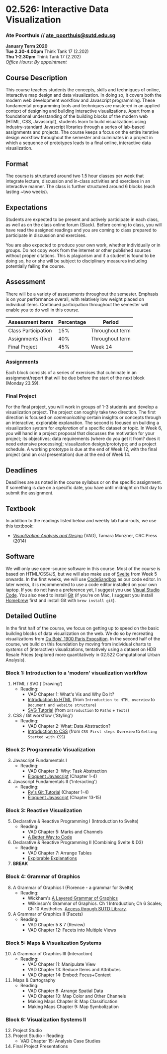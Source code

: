 # 02.526: Interactive Data Visualization
### Ate Poorthuis // ate_poorthuis@sutd.edu.sg  
  
**January Term 2020**  
**Tue 2.30-4.00pm** Think Tank 17 (2.202)  
**Thu 1-2.30pm** Think Tank 17 (2.202)  
*Office Hours: By appointment*

## Course Description
This course teaches students the concepts, skills and techniques of online, interactive map design and data visualization. In doing so, it covers both the modern web development workflow and Javascript programming. These fundamental programming tools and techniques are mastered in an applied context of designing and building interactive visualizations. Apart from a foundational understanding of the building blocks of the modern web (HTML, CSS, Javascript), students learn to build visualizations using industry-standard Javascript libraries through a series of lab-based assignments and projects. The course keeps a focus on the entire iterative design workflow throughout the semester and culminates in a project in which a sequence of prototypes leads to a final online, interactive data visualization.

## Format
The course is structured around two 1.5 hour classes per week that integrate lecture, discussion and in-class activities and exercises in an interactive manner. The class is further structured around 6 blocks (each lasting ~two weeks).

## Expectations
Students are expected to be present and actively participate in each class, as well as on the class online forum (Slack). Before coming to class, you will have read the assigned readings and you are coming to class prepared to participate in discussion and exercises. 

You are also expected to produce your own work, whether individually or in groups. Do not copy work from the internet or other published sources without proper citations. This is plagiarism and if a student is found to be doing so, he or she will be subject to disciplinary measures including potentially failing the course.

## Assessment
There will be a variety of assessments throughout the semester. Emphasis is on your performance overall, with relatively low weight placed on individual items. Continued participation throughout the semester will enable you to do well in this course.

| Assessment Items                          | Percentage | Period          |
|-------------------------------------------|------------|-----------------|
| Class Participation                       | 15%        | Throughout term |
| Assignments (five)                        | 40%        | Throughout term |
| Final Project                             | 45%        | Week 14         |

### Assignments
Each block consists of a series of exercises that culminate in an assignment/report that will be due before the start of the next block (Monday 23.59).

### Final Project
For the final project, you will work in groups of 1-3 students and develop a visualization project. The project can roughly take two direction. The first direction is focused on *communicating* certain insights or concepts through an interactive, explorable explanation. The second is focused on building a visualization system for *exploration* of a specific dataset or topic. In Week 6, you will hand in a project proposal that discusses the motivation for your project; its objectives; data requirements (where do you get it from? does it need extensive processing); visualization design/prototype; and a project schedule. A working prototype is due at the end of Week 12, with the final project (and an oral presentation) due at the end of Week 14. 

## Deadlines
Deadlines are as noted in the course syllabus or on the specific assignment. If something is due on a specific date, you have until midnight on that day to submit the assignment.

## Textbook
In addition to the readings listed below and weekly lab hand-outs, we use this textbook:

- [*Visualization Analysis and Design*](https://www.amazon.com/Visualization-Analysis-Design-AK-Peters/dp/1466508914/) (VAD), Tamara Munzner, CRC Press (2014)

## Software
We will only use open-source software in this course. Most of the course is based on HTML/CSS/JS, but we will also make use of [Svelte](https://svelte.dev/) from Week 5 onwards. In the first weeks, we will use [CodeSandbox](https://codesandbox.io/) as our code editor. In later weeks, it is recommended to use a code editor installed on your own laptop. If you do not have a preference yet, I suggest you use [Visual Studio Code](https://code.visualstudio.com/). You also need to install [Git](https://git-scm.com/download) (if you're on Mac, I suggest you install [Homebrew](http://brew.sh/) first and install Git with `brew install git`).

## Detailed Outline
In the first half of the course, we focus on getting up to speed on the basic building blocks of data visualization on the web. We do so by recreating visualizations from [Du Bois' 1900 Paris Exposition](http://www.loc.gov/pictures/search/?q=drawing&co=anedub&st=gallery). In the second half of the course, we build on this foundation by moving from individual charts to *systems* of (interactive) visualizations, tentatively using a dataset on HDB Resale Prices (explored more quantitatively in 02.522 Computational Urban Analysis).

### Block 1: Introduction to a 'modern' visualization workflow
1. HTML / SVG ('Drawing')
    - Reading:
        - VAD Chapter 1: What's Vis and Why Do It?
        - [Introduction to HTML](https://developer.mozilla.org/en-US/docs/Learn/HTML/Introduction_to_HTML) (from `Introduction to HTML overview` to `Document and website structure`)
        - [SVG Tutorial](https://developer.mozilla.org/en-US/docs/Web/SVG/Tutorial) (from `Introduction` to `Paths` + `Texts`)
2. CSS / Git workflow ('Styling') 
    - Reading:
        - VAD Chapter 2: What: Data Abstraction?
        - [Introduction to CSS](https://developer.mozilla.org/en-US/docs/Learn/CSS/First_steps) (from `CSS First steps Overview` to `Getting Started with CSS`)

### Block 2: Programmatic Visualization
3. Javascript Fundamentals I
    - Reading:
        - VAD Chapter 3: Why: Task Abstraction
        - [Eloquent Javascript](https://eloquentjavascript.net/) (Chapter 1-4)
4. Javascript Fundamentals II ('Interacting')
    - Reading:
        - [Ry's Git Tutorial](https://www.amazon.com/Rys-Git-Tutorial-Ryan-Hodson-ebook/dp/B00QFIA5OC) (Chapter 1-4)
        - [Eloquent Javascript](https://eloquentjavascript.net/) (Chapter 13-15)

### Block 3: Reactive Visualization
5. Declarative & Reactive Programming I (Introduction to Svelte)
    - Reading:
        - VAD Chapter 5: Marks and Channels
        - [A Better Way to Code](https://medium.com/@mbostock/a-better-way-to-code-2b1d2876a3a0)
6. Declarative & Reactive Programming II (Combining Svelte & D3)
    - Reading:
        - VAD Chapter 7: Arrange Tables
        - [Explorable Explanations](http://worrydream.com/ExplorableExplanations/)
7. **BREAK**
### Block 4: Grammar of Graphics
8. A Grammar of Graphics I (Florence - a grammar for Svelte)
    - Reading:
        - Wickham's [A Layered Grammar of Graphics](https://vita.had.co.nz/papers/layered-grammar.html)
        - Wilkinson's Grammar of Graphics. Ch 1 Introduction; Ch 6 Scales; Ch 10 Aesthetics. [Access through SUTD Library](https://link.springer.com/book/10.1007%2F0-387-28695-0).
9. A Grammar of Graphics II (Facets)
    - Reading:
        - VAD Chapter 5 & 7 (Review)
        - VAD Chapter 12: Facets into Multiple Views 

### Block 5: Maps & Visualization Systems
10. A Grammar of Graphics III (Interaction)
    - Reading:
        - VAD Chapter 11: Manipulate View
        - VAD Chapter 13: Reduce Items and Attributes  
        - VAD Chapter 14: Embed: Focus+Context
11. Maps & Cartography
    - Reading:
        - VAD Chapter 8: Arrange Spatial Data
        - VAD Chapter 10: Map Color and Other Channels
        - Making Maps Chapter 8: Map Classification
        - Making Maps Chapter 9: Map Symbolization

### Block 6: Visualization Systems II
12.  Project Studio
13.  Project Studio
    - Reading:
        - VAD Chapter 15: Analysis Case Studies
14.  Final Project Presentations